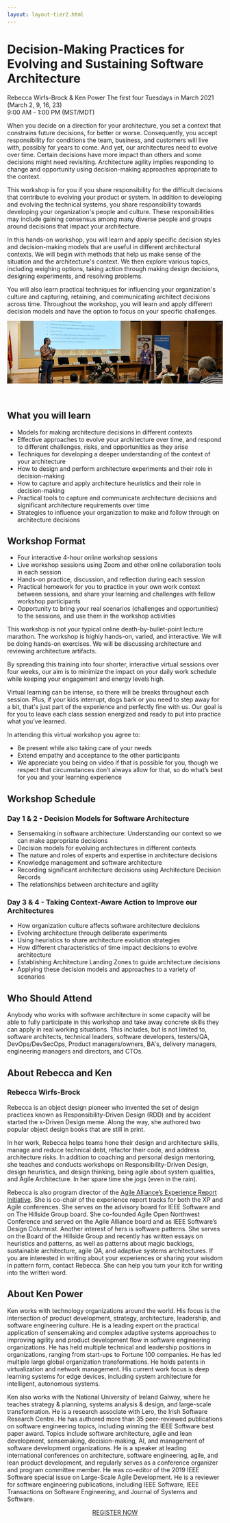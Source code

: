 ```yaml
---
layout: layout-tier2.html
---
```

<div class="container section workshop-single-page">
    <div class="row">
      <div class="col-xs-12 col-sm-2">
            <div class="speaker-container">
                <div class="co-workshop-img rebecca-and-ken no-hover"></div>
                </div>
            </div>
            <div class="col-xs-12 col-sm-8 content">
                <h1>Decision-Making Practices for Evolving and Sustaining Software Architecture</h1>
                <p><span class="speaker-name">Rebecca Wirfs-Brock &amp; Ken Power</span>
                <span class="duration">The first four Tuesdays in March 2021 (March 2, 9, 16, 23)<br>9:00 AM - 1:00 PM (MST/MDT)</span></p>
                <p>When you decide on a direction for your architecture, you set a context that constrains future decisions, for better or worse. Consequently, you accept responsibility for conditions the team, business, and customers will live with, possibly for years to come. And yet, our architectures need to evolve over time. Certain decisions have more impact than others and some decisions might need revisiting. Architecture agility implies responding to change and opportunity using decision-making approaches appropriate to the context.</p>
                <p>This workshop is for you if you share responsibility for the difficult decisions that contribute to evolving your product or system. In addition to developing and evolving the technical systems, you share responsibility towards developing your organization's people and culture. These responsibilities may include gaining consensus among many diverse people and groups around decisions that impact your architecture.</p>
                <p>In this hands-on workshop, you will learn and apply specific decision styles and decision-making models that are useful in different architectural contexts. We will begin with methods that help us make sense of the situation and the architecture's context. We then explore various topics, including weighing options, taking action through making design decisions, designing experiments, and resolving problems.</p>
                <p>You will also learn practical techniques for influencing your organization's culture and capturing, retaining, and communicating architect decisions across time. Throughout the workshop, you will learn and apply different decision models and have the option to focus on your specific challenges.</p>
                <img src="../img/workshop/Workshop-Rebecca-and-Ken-1.jpg" class="speaker--workshop-content-img" alt="" style="margin-bottom: 30px;"/>
                <h2>What you will learn</h2>
                <ul>
                    <li>Models for making architecture decisions in different contexts</li>
                    <li>Effective approaches to evolve your architecture over time, and respond to different challenges, risks, and opportunities as they arise</li>
                    <li>Techniques for developing a deeper understanding of the context of your architecture</li>
                    <li>How to design and perform architecture experiments and their role in decision-making</li>
                    <li>How to capture and apply architecture heuristics and their role in decision-making</li>
                    <li>Practical tools to capture and communicate architecture decisions and significant architecture requirements over time</li>
                    <li>Strategies to influence your organization to make and follow through on architecture decisions</li>
                </ul>
                <h2>Workshop Format</h2>
                <ul>
                    <li>Four interactive 4-hour online workshop sessions</li>
                    <li>Live workshop sessions using Zoom and other online collaboration tools in each session</li>
                    <li>Hands-on practice, discussion, and reflection during each session</li>
                    <li>Practical homework for you to practice in your own work context between sessions, and share your learning and challenges with fellow workshop participants</li>
                    <li>Opportunity to bring your real scenarios (challenges and opportunities) to the sessions, and use them in the workshop activities</li>
                </ul>
                <p>This workshop is not your typical online death-by-bullet-point lecture marathon. The workshop is highly hands-on, varied, and interactive. We will be doing hands-on exercises. We will be discussing architecture and reviewing architecture artifacts.</p>
                <p>By spreading this training into four shorter, interactive virtual sessions over four weeks, our aim is to minimize the impact on your daily work schedule while keeping your engagement and energy levels high.</p>
                <p>Virtual learning can be intense, so there will be breaks throughout each session. Plus, if your kids interrupt, dogs bark or you need to step away for a bit, that's just part of the experience and perfectly fine with us. Our goal is for you to leave each class session energized and ready to put into practice what you've learned.</p>
                <p>In attending this virtual workshop you agree to:</p>
                <ul>
                    <li>Be present while also taking care of your needs</li>
                    <li>Extend empathy and acceptance to the other participants</li>
                    <li>We appreciate you being on video if that is possible for you, though we respect that circumstances don’t always allow for that, so do what’s best for you and your learning experience</li>
                </ul>
                <h2>Workshop Schedule</h2>
                <h3>Day 1 & 2 - Decision Models for Software Architecture</h3>
                <ul>
                    <li>Sensemaking in software architecture: Understanding our context so we can make appropriate decisions</li>
                    <li>Decision models for evolving architectures in different contexts</li>
                    <li>The nature and roles of experts and expertise in architecture decisions</li>
                    <li>Knowledge management and software architecture</li>
                    <li>Recording significant  architecture decisions using Architecture Decision Records</li>
                    <li>The relationships between architecture and agility</li>
                </ul>
                <h3>Day 3 & 4 - Taking Context-Aware Action to Improve our Architectures</h3>
                <ul>
                    <li>How organization culture affects software architecture decisions</li>
                    <li>Evolving architecture through deliberate experiments</li>
                    <li>Using heuristics to share architecture evolution strategies</li>
                    <li>How different characteristics of time impact decisions to evolve architecture</li>
                    <li>Establishing Architecture Landing Zones to guide architecture decisions</li>
                    <li>Applying these decision models and approaches to a variety of scenarios</li>
                </ul>
                <h2>Who Should Attend</h2>
                <p>Anybody who works with software architecture in some capacity will be able to fully participate in this workshop and take away concrete skills they can apply in real working situations. This includes, but is not limited to, software architects, technical leaders, software developers, testers/QA, DevOps/DevSecOps, Product managers/owners, BA's, delivery managers, engineering managers and directors, and CTOs.</p>
                <h2 class="text-center">About Rebecca and Ken</h2>
                <h3>Rebecca Wirfs-Brock</h3>
                <div class="speaker-img-in-content rebecca-wirfs-brock keep-color"></div>
                <p>Rebecca is an object design pioneer who invented the set of design practices known as Responsibility-Driven Design (RDD) and by accident started the x-Driven Design meme. Along the way, she authored two popular object design books that are still in print.</p>
                <p>In her work, Rebecca helps teams hone their design and architecture skills, manage and reduce technical debt, refactor their code, and address architecture risks. In addition to coaching and personal design mentoring, she teaches and conducts workshops on Responsibility-Driven Design, design heuristics, and design thinking, being agile about system qualities, and Agile Architecture. In her spare time she jogs (even in the rain).</p>
                <p>Rebecca is also program director of the <a href="http://www.agilealliance.org/programs/experience-report-program/">Agile Alliance’s Experience Report Initiative</a>. She is co-chair of the experience report tracks for both the XP and Agile conferences. She serves on the advisory board for IEEE Software and on The Hillside Group board. She co-founded Agile Open Northwest Conference and served on the Agile Alliance board and as IEEE Software’s Design Columnist. Another interest of hers is software patterns. She serves on the Board of the Hillside Group and recently has written essays on heuristics and patterns, as well as patterns about magic backlogs, sustainable architecture, agile QA, and adaptive systems architectures. If you are interested in writing about your experiences or sharing your wisdom in pattern form, contact Rebecca. She can help you turn your itch for writing into the written word.</p>
                <h2 class="text-center">About Ken Power</h2>
                <div class="speaker-img-in-content ken-power keep-color"></div>
                <p>Ken works with technology organizations around the world. His focus is the intersection of product development, strategy, architecture, leadership, and software engineering culture. He is a leading expert on the practical application of sensemaking and complex adaptive systems approaches to improving agility and product development flow in software engineering organizations. He has held multiple technical and leadership positions in organizations, ranging from start-ups to Fortune 100 companies. He has led multiple large global organization transformations. He holds patents in virtualization and network management. His current work focus is deep learning systems for edge devices, including system architecture for intelligent, autonomous systems.</p>
                <p>Ken also works with the National University of Ireland Galway, where he teaches strategy & planning, systems analysis & design, and large-scale transformation. He is a research associate with Lero, the Irish Software Research Centre. He has authored more than 35 peer-reviewed publications on software engineering topics, including winning the IEEE Software best paper award. Topics include software architecture, agile and lean development, sensemaking, decision-making, AI, and management of software development organizations. He is a speaker at leading international conferences on architecture, software engineering, agile, and lean product development, and regularly serves as a conference organizer and program committee member. He was co-editor of the 2019 IEEE Software special issue on Large-Scale Agile Development. He is a reviewer for software engineering publications, including IEEE Software, IEEE Transactions on Software Engineering, and Journal of Systems and Software.</p>
                <div class="col-xs-12" align="center">
                    <a class="btn" href="https://ti.to/EDDD/explore-ddd-2021-spring-workshops">REGISTER NOW</a>
                </div>
            </div>
        </div>
    </div>
</div>